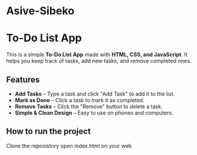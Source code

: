 # Asive-Sibeko

# To-Do List App

This is a simple **To-Do List App** made with **HTML, CSS, and JavaScript**. It helps you keep track of tasks, add new tasks, and remove completed ones.

## Features

- **Add Tasks** – Type a task and click "Add Task" to add it to the list.  
- **Mark as Done** – Click a task to mark it as completed.  
- **Remove Tasks** – Click the "Remove" button to delete a task.  
- **Simple & Clean Design** – Easy to use on phones and computers.  

## How to run the project
Clone the reposistory 
open index.html on your web 